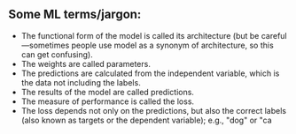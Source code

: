 ## Some ML terms/jargon:
- The functional form of the model is called its architecture (but be careful—sometimes people use model as a synonym of architecture, so this can get confusing).
- The weights are called parameters.
- The predictions are calculated from the independent variable, which is the data not including the labels.
- The results of the model are called predictions.
- The measure of performance is called the loss.
- The loss depends not only on the predictions, but also the correct labels (also known as targets or the dependent variable); e.g., "dog" or "ca